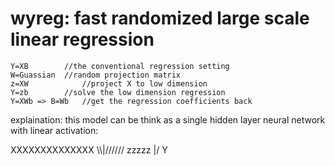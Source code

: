 # wyreg: fast randomized large scale linear regression
```
Y=XB		//the conventional regression setting
W=Guassian	//random projection matrix
z=XW	        //project X to low dimension
Y=zb		//solve the low dimension regression
Y=XWb => B=Wb	//get the regression coefficients back
```

explaination: this model can be think as a single hidden layer neural network with linear activation:

XXXXXXXXXXXXXX
 \\\\\|//////
    zzzzz
     \|/
      Y
      

